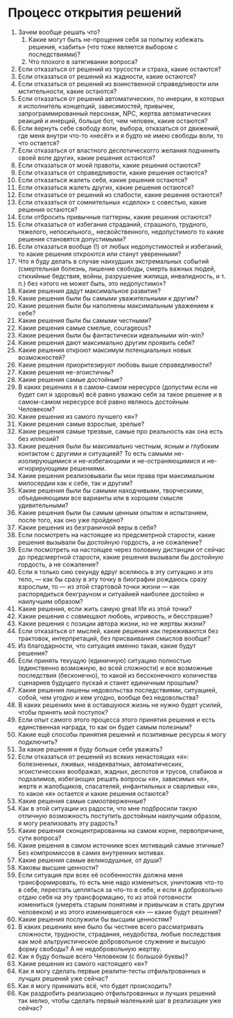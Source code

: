 # Процесс открытия решений

1. Зачем вообще решать что?
   1. Какие могут быть не-прощения себя за попытку избежать решения, «забить» (что тоже является выбором с последствиями)?&#x20;
   2. Что плохого в затягивании вопроса?
2. Если отказаться от решений из трусости и страха, какие остаются?
3. Если отказаться от решений из жадности, какие остаются?
4. Если отказаться от решений из воинственной справедливости или мстительности, какие остаются?
5. Если отказаться от решений автоматических, по инерции, в которых я исполнитель концепций, зависимостей, привычек, запрограммированный персонаж, NPC, жертва автоматических реакций и инерций, больше бот, чем человек, какие остаются?
6. Если вернуть себе свободу воли, выбора, отказаться от движений, где меня внутри что-то «несёт» и я будто не имею свободы воли, то что остается?
7. Если отказаться от властного деспотическогго желания подчинить своей воле других, какие решения остаются?
8. Если отказаться от моей правоты, какие решения остаются?
9. Если отказаться от справедливости, какие решения остаются?
10. Если отказаться жалеть себя, какие решения остаются?
11. Если отказаться жалеть других, какие решения остаются?
12. Если отказаться от решений из слабости, какие решения остаются?
13. Если отказаться от сомнительных  «сделок» с совестью, какие решения остаются?
14. Если отбросить привычные паттерны, какие решения остаются?
15. Если отказаться от избегания страданий, страшного, трудного, тяжелого, непосильного,, несвойственного, недопустимого то какие решения становятся допустимыми?
16. Если отказаться вообще (!) от любых недопустимостей и избеганий, то какие решения откроются или станут уверенными?
17. Что я буду делать в случае наихудших экстремальных событий (смертельная болезнь, лишение свободы, смерть важных людей, стихийные бедствия, войны, разрушение жилища, инвалидность, и т. п.) без «этого не может быть, это недопустимо»?
18. Какие решения дадут максимальное развитие?
19. Какие решения были бы самыми уважительными к другим?
20. Какие решения были бы наполнены максимальным уважением к себе?
21. Какие решения были бы самыми честными?
22. Какие решения самые смелые, courageous?
23. Какие решения были бы фантастически идеальными win-win?
24. Какие решения дают максимально другим проявить себя?
25. Какие решения откроют максимум потенциальных новых возможностей?
26. Какие решения приоритезируют любовь выше справедливости?
27. Какие решения не-эгоистичны?
28. Какие решения самые достойные?
29. В каких решениях я в самом-самом нересурсе (допустим если не будет сил и здоровья) всё равно уважаю себя за такое решение и в самом-самом нересурсе всё равно являюсь достойным Человеком?
30. Какие решения из самого лучшего «я»?
31. Какие решения самые взрослые, зрелые?
32. Какие решения самые трезвые, самые про реальность как она есть без иллюзий?
33. Какие решения были бы максимально честным, ясным и глубоким контактом с другими и ситуацией? То есть самыми не-изолирующимися и не-избегающими и не-остраняющимися и не-игнорирующими решениями.
34. Какие решения реализовывали бы мои права при максимальном милосердии как к себе, так и другим?
35. Какие решения были бы самыми находчивыми, творческими, объединяющими все варианты или в хорошем смысле удивительными?
36. Какие решения были бы самым ценным опытом и испытанием, после того, как оно уже пройдено?
37. Какие решения из безграничной веры в себя?
38. Если посмотреть на настоящее из предсметрной старости, какие решения вызывали бы достойную гордость, а не сожаление?
39. Если посмотреть на настоящее через половину дистанции от сейчас до предсмертной старости, какие решения вызывали бы достойную гордость, а не сожаление?
40. Если я только сию секунду вдруг вселяюсь в эту ситуацию и это тело, — как бы сразу в эту точку в биографии рождаюсь сразу взрослым, то — из этой стартовой точки жизни — как распорядиться бекграуном и ситуайией наиболее достойно и наилучшим образом?
41. Какие решения, если жить самую great life из этой точки?
42. Какие решения с совмещают любовь, игривость, и бесстрашие?
43. Какие решения с позиции автора жизни, но не жертвы жизни?
44. Если отказаться от мыслей, какие решения как переживаются без трактовок, интерпретаций, без присваивания смыслов вообще?
45. Из благодарности, что ситуация именно такая, какие будут решения?
46. Если принять текущую (единичную) ситуацию полностью (единственно возможную, во всей сложности) и все возможные последствия (бесконечно), то какой из бессконечного количества сценариев будущего пускай и станет единичным прошлым?
47. Какие решения лишены недовольства последствиями, ситуацией, собой, чем угодно и кем угодно, вообще без недовольства?
48. В каких решениях мне в оставшуюся жизнь не нужно будет усилий, чтобы принять мой поступок?
49. Если опыт самого этого процесса этого принятия решения и есть единственная награда, то как он будет самым полезным?
50. Какие ещё способы принятия решений и позитивные ресурсы я могу подключить?
51. За какие решения я буду больше себя уважать?
52. Если отказаться от решений из всяких ненастоящих «я»: болезненных, лживых, неадекватных, автоматических, эгоистичесских воображал, жадных,  деспотов и трусов, слабаков и подхалимов, избегающих решать вопросы «я», зависимых «я», жертв и жалобщиков, спасателей, инфантильных и сварливых «я», то какое «я» остается и какие решения остаются?
53. Какие решения самые самоотверженные?
54. Как в этой ситуации из радости, что мне подбросили такую отличную возможность поступить достойным наилучшим образом, я могу реализовать эту радость?
55. Какие решения сконцентрированны на самом корне, первопричине, сути вопроса?
56. Какие решения в самом источнике всех мотиваций самые этичные? Без компромиссов в самих внутренних мотивах.
57. Какие решения самые великодушные, от души?
58. Каковы высшие ценности?
59. Если ситуация при всех её особенностях должна меня трансформировать, то есть мне надо измениться, уничтожив что-то в себе, перестать цепляться за что-то в себе, и если я добровольно отдаю себя на эту трансформацию, то из этой готовности измениться (умереть старым понятиям и привычкам и стать другим человеком) и из этого изменившегося «я» — какие будут решения?
60. Какие решения послужили бы высшим ценностям?
61. В каких решениях мне было бы честнее всего рассматривать сложности, трудности, страдания, неудобства, любые последствия как  моё альтруистическое добровольное служение и высшую форму свободы? А не недобровольную жертву.
62. Как я буду больше всего Человеком (с большой буквы)?
63. Какие решения из самого настоящего «я»?
64. Как я могу сделать первые реалити-тесты отфильтрованных и лучщих решений уже сейчас?
65. Как я могу принимать всё, что будет происходить?
66. Как раздробить реализацию отфильтрованных и лучших решений так мелко, чтобы сделать первый маленький шаг в реализации уже сейчас?
